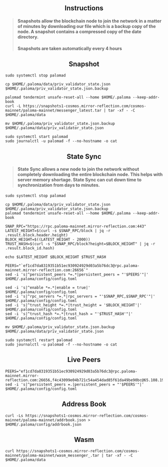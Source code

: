 <div align="center">
  <h2> Instructions </h2>
</div>

> #### Snapshots allow the blockchain node to join the network in a matter of minutes by downloading our file which is a backup copy of the node. A snapshot contains a compressed copy of the date directory.
>
> #### Snapshots are taken automatically every 4 hours

<div align="center">
  <h2> Snapshot </h2>
</div>

```
sudo systemctl stop palomad

cp $HOME/.paloma/data/priv_validator_state.json $HOME/.paloma/priv_validator_state.json.backup

palomad tendermint unsafe-reset-all --home $HOME/.paloma --keep-addr-book
curl -L https://snapshots1-cosmos.mirror-reflection.com/cosmos-mainnet/paloma-mainnet/messenger_latest.tar | tar -xf - -C $HOME/.paloma/data

mv $HOME/.paloma/priv_validator_state.json.backup $HOME/.paloma/data/priv_validator_state.json

sudo systemctl start palomad
sudo journalctl -u palomad -f --no-hostname -o cat
```

<div align="center">
  <h2> State Sync </h2>
</div>

> #### State Sync allows a new node to join the network without completely downloading the entire blockchain node. This helps with server memory shortage. State Sync can cut down time to synchronization from days to minutes.

```
sudo systemctl stop palomad

cp $HOME/.paloma/data/priv_validator_state.json $HOME/.paloma/priv_validator_state.json.backup
palomad tendermint unsafe-reset-all --home $HOME/.paloma --keep-addr-book

SNAP_RPC="https://rpc.paloma-mainnet.mirror-reflection.com:443"
LATEST_HEIGHT=$(curl -s $SNAP_RPC/block | jq -r .result.block.header.height)
BLOCK_HEIGHT=$((LATEST_HEIGHT - 2000))
TRUST_HASH=$(curl -s "$SNAP_RPC/block?height=$BLOCK_HEIGHT" | jq -r .result.block_id.hash)

echo $LATEST_HEIGHT $BLOCK_HEIGHT $TRUST_HASH

PEERS="`ef1cd7da8319351b51ec930924929d03a5b76dc3@rpc.paloma-mainnet.mirror-reflection.com:26656`"
sed -i 's|^persistent_peers *=.*|persistent_peers = "'$PEERS'"|' $HOME/.paloma/config/config.toml

sed -i 's|^enable *=.*|enable = true|' $HOME/.paloma/config/config.toml
sed -i 's|^rpc_servers *=.*|rpc_servers = "'$SNAP_RPC,$SNAP_RPC'"|' $HOME/.paloma/config/config.toml
sed -i 's|^trust_height *=.*|trust_height = '$BLOCK_HEIGHT'|' $HOME/.paloma/config/config.toml
sed -i 's|^trust_hash *=.*|trust_hash = "'$TRUST_HASH'"|' $HOME/.paloma/config/config.toml

mv $HOME/.paloma/priv_validator_state.json.backup $HOME/.paloma/data/priv_validator_state.json

sudo systemctl restart palomad
sudo journalctl -u palomad -f --no-hostname -o cat
```

<div align="center">
  <h2> Live Peers </h2>
</div>

```
PEERS="ef1cd7da8319351b51ec930924929d03a5b76dc3@rpc.paloma-mainnet.mirror-reflection.com:26656,f4c43099e04b721c54a454dad85f61da49be90bc@65.108.199.222:28656,dfa0d66a3713bf6b49bc509a2a4fc75bee042a30@23.88.77.188:20009,99c890c97afc8abfdfeff662d539af5c504a0baf@88.99.67.234:26656,874ccf9df2e4c678a18a1fb45a1d3bb703f87fa0@65.109.172.249:26656,317141e329bc214a76ba92201f6818574ebe5323@135.181.114.98:36656,b92c94f00b46500a5ff8920acd438c0873c2f9da@50.116.13.101:26656,2c6772b11c1f9eff2a923eb2bf808543cdd501c5@79.143.179.196:26656,4569193b58dfc6d9ca9acd4e2bcabf596e5b6b3c@65.21.7.251:10656,8af8dfa817359036f55f6793b0ed4bcce8884027@85.14.245.70:26656,b3ba407aef9e18e16e8e9a3b523a1b026dabeab3@84.46.248.174:26656,810bea15ec11d510dd33170851ee2ab74c48b6de@81.0.221.57:26656,b244dfc19293103040d4bdad359534d0990a9070@45.140.185.181:26656,ab6875bd52d6493f39612eb5dff57ced1e3a5ad6@95.217.229.18:10656,e4b7cdd48c39c355e9a3480f4f4d5afab8fb0e08@46.0.203.78:26637,e833844c00b8ce60ce6826f170becfa18e6172c2@46.4.27.59:26656,06e9c9d5c07755d36241249a568b51ec8476fe65@135.181.220.168:26656,741bdc1ffdd93b7de09d8417bc0ada0d2285affa@65.109.57.67:27656,ca92abdc4599dd91dd63e689c64c468df5425f2c@95.216.100.99:10656,124cbe860f1eaa8084444587928db17c78ebd8f3@149.90.94.145:26658,19165f3248f358ded53c3f51cf97a22123560b86@65.109.69.154:38656,d9bfa29e0cf9c4ce0cc9c26d98e5d97228f93b0b@65.109.88.38:10656,45a3b59139f6db435c9a803c8f78eb2feda82c7c@135.181.144.214:26656"
sed -i 's|^persistent_peers =.|persistent_peers = "'$PEERS'"|' $HOME/.paloma/config/config.toml
```

<div align="center">
  <h2> Address Book </h2>
</div>

```
curl -Ls https://snapshots1-cosmos.mirror-reflection.com/cosmos-mainnet/paloma-mainnet/addrbook.json > $HOME/.paloma/config/addrbook.json
```

<div align="center">
  <h2> Wasm </h2>
</div>

```
curl https://snapshots1-cosmos.mirror-reflection.com/cosmos-mainnet/paloma-mainnet/wasm_messenger_.tar | tar -xf - -C $HOME/.paloma/data
```
